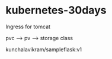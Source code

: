 # kubernetes-30days

Ingress for tomcat

pvc --> pv --> storage class

kunchalavikram/sampleflask:v1